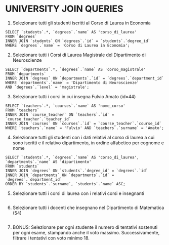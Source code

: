 # UNIVERSITY JOIN QUERIES

1) Selezionare tutti gli studenti iscritti al Corso di Laurea in Economia
  ```MYSQL
  SELECT `students`.*, `degrees`.`name` AS 'corso_di_laurea'
  FROM `degrees`
  INNER JOIN `students` ON `degrees`.`id` = `students`.`degree_id`
  WHERE `degrees`.`name` = 'Corso di Laurea in Economia';
  ```

2) Selezionare tutti i Corsi di Laurea Magistrale del Dipartimento di
Neuroscienze
  ```MYSQL
  SELECT `departments`.*, `degrees`.`name` AS 'corso_magistrale' 
  FROM `departments`
  INNER JOIN `degrees` ON `departments`.`id` = `degrees`.`department_id`
  WHERE `departments`.`name` = 'Dipartimento di Neuroscienze' 
  AND `degrees`.`level` = 'magistrale';
  ```

3) Selezionare tutti i corsi in cui insegna Fulvio Amato (id=44)
  ```MYSQL
  SELECT `teachers`.*, `courses`.`name` AS 'nome_corso'
  FROM `teachers`
  INNER JOIN `course_teacher` ON `teachers`.`id` = `course_teacher`.`teacher_id`
  INNER JOIN `courses` ON `courses`.`id` = `course_teacher`.`course_id`
  WHERE `teachers`.`name` = 'Fulvio' AND `teachers`.`surname` = 'Amato';
  ```

4) Selezionare tutti gli studenti con i dati relativi al corso di laurea a cui
sono iscritti e il relativo dipartimento, in ordine alfabetico per cognome e
nome
  ```MYSQL
  SELECT `students`.*, `degrees`.`name` AS 'corso_di_laurea', `departments`.`name` AS 'dipartimento' 
  FROM `students`
  INNER JOIN `degrees` ON `students`.`degree_id` = `degrees`.`id`
  INNER JOIN `departments` ON `departments`.`id` = `degrees`.`department_id`
  ORDER BY `students`.`surname`, `students`.`name` ASC;
  ```

5) Selezionare tutti i corsi di laurea con i relativi corsi e insegnanti
  ```MYSQL
  ```

6)  Selezionare tutti i docenti che insegnano nel Dipartimento di
Matematica (54)
  ```MYSQL
  ```

7)  BONUS: Selezionare per ogni studente il numero di tentativi sostenuti
per ogni esame, stampando anche il voto massimo. Successivamente,
filtrare i tentativi con voto minimo 18.
  ```MYSQL
  ```